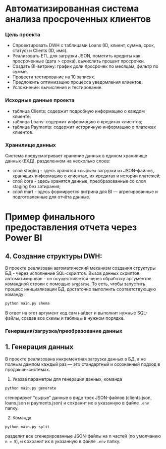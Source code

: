 # Автоматизированная система анализа просроченных клиентов

### Цель проекта
- Спроектировать DWH с таблицами Loans (ID, клиент, сумма, срок, статус) и Clients (ID, имя).
- Реализовать ETL для загрузки JSON, пометить кредиты как просроченные (дата > срока), вычислить процент просрочки.
- Создать BI-витрину: график доли просрочек по месяцам, фильтр по сумме.
- Провести тестирование на 10 записях.
- Предложить оптимизацию процесса уведомления клиентов.
- Усложнение: вычисления и тестирование.

### Исходные данные проекта

- таблица Clients: содержит подробную информацию о каждом клиенте;
- таблица Loans: содержит информацию о кредитах клиентов;
- таблица Payments: содержит историчную информацию о платежах клиентов.

### Хранилище данных
Система предусматривает хранение данных в едином хранилище данных (ЕХД), разделенном на несколько слоев:
- слой staging - здесь хранятся «сырые» загрузки из JSON-файлов, хранящих информацию о клиентах, их кредитах и истории платежей;
- слой core - здесь хранятся данные, преобразованные со слоя staging без затирания;
- слой mart - здесь формируется витрина для BI — агрегированные и подготовленные для отчёта данные.

# Пример финального предоставления отчета через Power BI


## 4. Создание структуры DWH:
В проекте реализован автоматический механизм создания структуры БД - через исполнение SQL-скриптов. Вызов данных скриптов автоматизирован - он осуществляется через обработку аргументов командной строки с помощью `argparse`. То есть, чтобы запустить процесс инициализации БД, достаточно выполнить соответствующую команду:
``` Python
python main.py shema
```
В ответ на этот аргумент код сам найдет и выполнит нужные SQL-файлы, создав все схемы и таблицы в нужном порядке.

### Генерация/загрузка/преобразование данных
## 1. Генерация данных
В проекте реализована инкрементная загрузка данных в БД, а не полным дампом каждый раз — это стандартный и осознанный подход в продакшн-системах.
1. Указав параметры для генерации данных, команда 
``` Python
python main.py generate
```
сгенерирует "сырые" данные в виде трех JSON-файлов (clients.json, loans.json и payments.json) и сохранит их в указанную в файле `.env` папку.

2. Команда 
``` Python
python main.py split
```
разделит все сгенерированные JSON-файлы на n частей (по умолчанию `n = 5`), и сохранит их в указанную в файле `.env` папку.


















